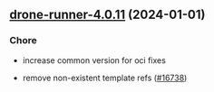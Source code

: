 

## [drone-runner-4.0.11](https://github.com/truecharts/charts/compare/drone-runner-4.0.10...drone-runner-4.0.11) (2024-01-01)

### Chore



- increase common version for oci fixes

- remove non-existent template refs ([#16738](https://github.com/truecharts/charts/issues/16738))